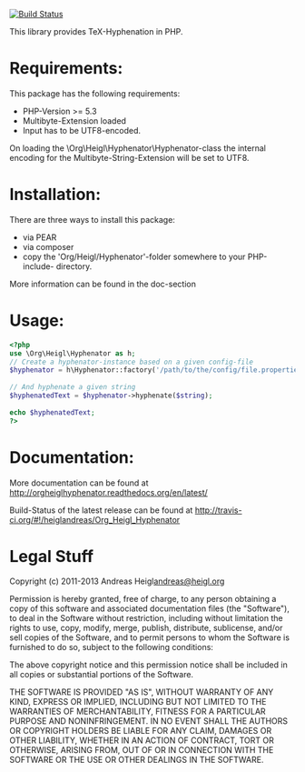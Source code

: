 [![Build Status](https://travis-ci.org/heiglandreas/Org_Heigl_Hyphenator.png?branch=master)](https://travis-ci.org/heiglandreas/Org_Heigl_Hyphenator)

This library provides TeX-Hyphenation in PHP.

# Requirements:

This package has the following requirements:

* PHP-Version >= 5.3
* Multibyte-Extension loaded
* Input has to be UTF8-encoded.

On loading the \Org\Heigl\Hyphenator\Hyphenator-class the internal encoding for
the Multibyte-String-Extension will be set to UTF8.

# Installation: 
 
There are three ways to install this package:

 * via PEAR 
 * via composer
 * copy the 'Org/Heigl/Hyphenator'-folder somewhere to your PHP-include-
   directory.

More information can be found in the doc-section

# Usage: 

```php
<?php
use \Org\Heigl\Hyphenator as h;
// Create a hyphenator-instance based on a given config-file
$hyphenator = h\Hyphenator::factory('/path/to/the/config/file.properties');
 
// And hyphenate a given string
$hyphenatedText = $hyphenator->hyphenate($string);
   
echo $hyphenatedText;
?>
```

# Documentation:
 
More documentation can be found at http://orgheiglhyphenator.readthedocs.org/en/latest/

Build-Status of the latest release can be found at http://travis-ci.org/#!/heiglandreas/Org_Heigl_Hyphenator

# Legal Stuff

Copyright (c) 2011-2013 Andreas Heigl<andreas@heigl.org>

Permission is hereby granted, free of charge, to any person obtaining a copy
of this software and associated documentation files (the "Software"), to deal
in the Software without restriction, including without limitation the rights
to use, copy, modify, merge, publish, distribute, sublicense, and/or sell
copies of the Software, and to permit persons to whom the Software is
furnished to do so, subject to the following conditions:

The above copyright notice and this permission notice shall be included in
all copies or substantial portions of the Software.

THE SOFTWARE IS PROVIDED "AS IS", WITHOUT WARRANTY OF ANY KIND, EXPRESS OR
IMPLIED, INCLUDING BUT NOT LIMITED TO THE WARRANTIES OF MERCHANTABILITY,
FITNESS FOR A PARTICULAR PURPOSE AND NONINFRINGEMENT. IN NO EVENT SHALL THE
AUTHORS OR COPYRIGHT HOLDERS BE LIABLE FOR ANY CLAIM, DAMAGES OR OTHER
LIABILITY, WHETHER IN AN ACTION OF CONTRACT, TORT OR OTHERWISE, ARISING FROM,
OUT OF OR IN CONNECTION WITH THE SOFTWARE OR THE USE OR OTHER DEALINGS IN
THE SOFTWARE.


